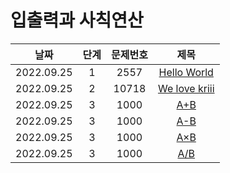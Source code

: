 # 입출력과 사칙연산

|날짜|단계|문제번호|제목|
|:---:|:---:|:---:|:---:|
|2022.09.25|1|2557|[Hello World](https://github.com/dongyoon1126/Study_algorithms/blob/main/BAEKJOON/%EC%9E%85%EC%B6%9C%EB%A0%A5%EA%B3%BC%20%EC%82%AC%EC%B9%99%EC%97%B0%EC%82%B0/Code/Hello%20world.md)|
|2022.09.25|2|10718|[We love kriii]()|
|2022.09.25|3|1000|[A+B]()|
|2022.09.25|3|1000|[A-B]()|
|2022.09.25|3|1000|[A×B]()|
|2022.09.25|3|1000|[A/B]()|